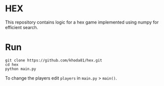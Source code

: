 
# HEX

This repository contains logic for a hex game implemented using numpy for efficient search.

# Run

```console
git clone https://github.com/khoda81/hex.git
cd hex
python main.py
```

To change the players edit `players` in `main.py` > `main()`.

